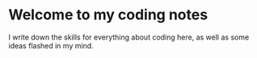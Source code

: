 # Welcome to my coding notes

I write down the skills for everything about coding here, as well as some ideas flashed in my mind. 
